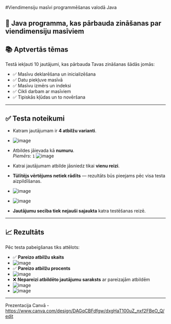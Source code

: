 #Viendimensiju masīvi programmēšanas valodā Java
## 📌 Java programma, kas pārbauda zināšanas par viendimensiju masīviem

## 📚 Aptvertās tēmas

Testā iekļauti 10 jautājumi, kas pārbauda Tavas zināšanas šādās jomās:

- ✅ Masīvu deklarēšana un inicializēšana
- ✅ Datu piekļuve masīvā
- ✅ Masīvu izmērs un indeksi
- ✅ Cikli darbam ar masīviem
- ✅ Tipiskās kļūdas un to novēršana

---

## ✅ Testa noteikumi

- Katram jautājumam ir **4 atbilžu varianti**.
- ![image](https://github.com/user-attachments/assets/6c06eb1c-7e45-4dee-910b-643b15361a46)

- Atbildes jāievada kā **numuru**.  
  _Piemērs_: `1`
  ![image](https://github.com/user-attachments/assets/e949adc8-8bc1-47e6-8aad-15e66d678a2e)

- Katrai jautājumam atbilde jāsniedz tikai **vienu reizi**.
- **Tūlītējs vērtējums netiek rādīts** — rezultāts būs pieejams pēc visa testa aizpildīšanas.
- ![image](https://github.com/user-attachments/assets/5591097d-2dfc-479b-bbd2-91715db627b4)
- ![image](https://github.com/user-attachments/assets/da8d8c0f-b0d2-4f32-b4ed-32dd6e72cbcb)
- **Jautājumu secība tiek nejauši sajaukta** katra testēšanas reizē.

---

## 📈 Rezultāts

Pēc testa pabeigšanas tiks attēlots:

- ✅ **Pareizo atbilžu skaits**
- ![image](https://github.com/user-attachments/assets/e7b79e7b-5cbc-4ee3-bbec-204f1466a5e2)
- ✅ **Pareizo atbilžu procents**
- ![image](https://github.com/user-attachments/assets/f84322c7-b8a2-4a12-8062-32a3258f1932)
- ❌ **Nepareizi atbildēto jautājumu saraksts** ar pareizajām atbildēm
- ![image](https://github.com/user-attachments/assets/5591097d-2dfc-479b-bbd2-91715db627b4)
- ![image](https://github.com/user-attachments/assets/da8d8c0f-b0d2-4f32-b4ed-32dd6e72cbcb)

---
Prezentacija Canvā - https://www.canva.com/design/DAGqCBFdfgw/dxgHaT100uZ_nxf2FBeO_Q/edit



